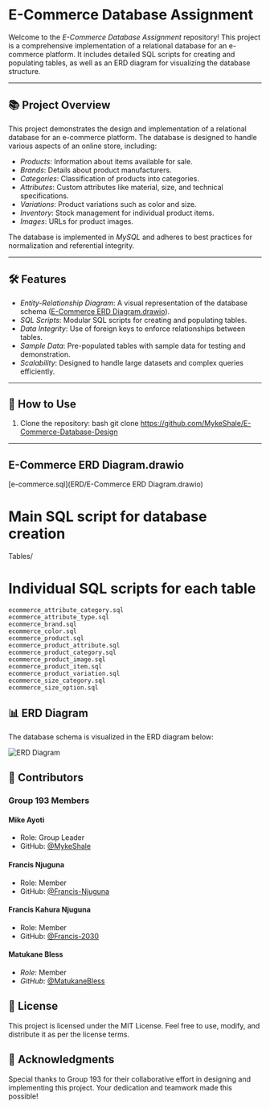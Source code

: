 # E-Commerce Database Assignment

Welcome to the *E-Commerce Database Assignment* repository! This project is a comprehensive implementation of a relational database for an e-commerce platform. It includes detailed SQL scripts for creating and populating tables, as well as an ERD diagram for visualizing the database structure.

---

## 📚 Project Overview

This project demonstrates the design and implementation of a relational database for an e-commerce platform. The database is designed to handle various aspects of an online store, including:

- *Products*: Information about items available for sale.
- *Brands*: Details about product manufacturers.
- *Categories*: Classification of products into categories.
- *Attributes*: Custom attributes like material, size, and technical specifications.
- *Variations*: Product variations such as color and size.
- *Inventory*: Stock management for individual product items.
- *Images*: URLs for product images.

The database is implemented in *MySQL* and adheres to best practices for normalization and referential integrity.

---

## 🛠 Features

- *Entity-Relationship Diagram*: A visual representation of the database schema ([E-Commerce ERD Diagram.drawio](E-Commerce%20ERD%20Diagram.drawio)).
- *SQL Scripts*: Modular SQL scripts for creating and populating tables.
- *Data Integrity*: Use of foreign keys to enforce relationships between tables.
- *Sample Data*: Pre-populated tables with sample data for testing and demonstration.
- *Scalability*: Designed to handle large datasets and complex queries efficiently.

---

## 🚀 How to Use

1. Clone the repository:
   bash
   git clone https://github.com/MykeShale/E-Commerce-Database-Design
   

---


## E-Commerce ERD Diagram.drawio   
[e-commerce.sql](ERD/E-Commerce ERD Diagram.drawio)                  

# Main SQL script for database creation
Tables/                         
# Individual SQL scripts for each table
    ecommerce_attribute_category.sql
    ecommerce_attribute_type.sql
    ecommerce_brand.sql
    ecommerce_color.sql
    ecommerce_product.sql
    ecommerce_product_attribute.sql
    ecommerce_product_category.sql
    ecommerce_product_image.sql
    ecommerce_product_item.sql
    ecommerce_product_variation.sql
    ecommerce_size_category.sql
    ecommerce_size_option.sql


## 📊 ERD Diagram
The database schema is visualized in the ERD diagram below:

<img alt="ERD Diagram" src="/ERD/E-Commerce ERD Diagram.drawio">


## 👥 Contributors
### Group 193 Members

#### Mike Ayoti

- Role: Group Leader
- GitHub: [@MykeShale](https://github.com/MykeShale)

#### Francis Njuguna
- Role:  Member
- GitHub: [@Francis-Njuguna](https://github.com/Francis-Njuguna)

#### Francis Kahura Njuguna

- Role:  Member
- GitHub: [@Francis-2030](https://github.com/Francis-2030)

#### Matukane Bless

- *Role*: Member
- *GitHub*: [@MatukaneBless](https://github.com/MatukaneBless)


## 📝 License
This project is licensed under the MIT License. Feel free to use, modify, and distribute it as per the license terms.


## 🌟 Acknowledgments
Special thanks to Group 193 for their collaborative effort in designing and implementing this project. Your dedication and teamwork made this possible!